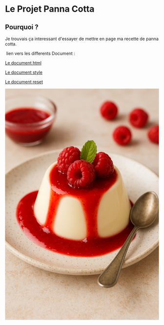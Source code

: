 # Le Projet Panna Cotta


## Pourquoi ?

Je trouvais ça interessant d'essayer de mettre en page ma recette de panna cotta. 

 lien vers les differents Document :


[Le document html](./projetpannacotta/html/index.html)

[Le document style](./projetpannacotta/css/style.css)

[Le document reset](./projetpannacotta/css/reset.css)



![miam panna cotta](./projetpannacotta/image/pannacotta.png)